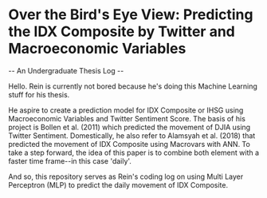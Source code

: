 # Over the Bird's Eye View: Predicting the IDX Composite by Twitter and Macroeconomic Variables
-- An Undergraduate Thesis Log --

Hello. 
Rein is currently not bored because he's doing this Machine Learning stuff for his thesis.

He aspire to create a prediction model for IDX Composite or IHSG using Macroeconomic Variables and Twitter Sentiment Score.
The basis of his project is Bollen et al. (2011) which predicted the movement of DJIA using Twitter Sentiment. Domestically,
he also refer to Alamsyah et al. (2018) that predicted the movement of IDX Composite using Macrovars with ANN. To take a step
forward, the idea of this paper is to combine both element with a faster time frame--in this case 'daily'.

And so, this repository serves as Rein's coding log on using Multi Layer Perceptron (MLP) to predict the daily movement of IDX Composite.
